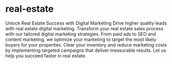 # real-estate
Unlock Real Estate Success with Digital Marketing
Drive higher quality leads with real estate digital marketing. Transform your real estate sales process with our tailored digital marketing strategies. From paid ads to SEO and content marketing, we optimize your marketing to target the most likely buyers for your properties. Clear your inventory and reduce marketing costs by implementing targeted campaigns that deliver measurable results. Let us help you succeed faster in real estate.
